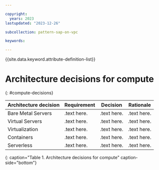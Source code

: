 ```yaml
---

copyright:
  years: 2023
lastupdated: "2023-12-26"

subcollection: pattern-sap-on-vpc

keywords:

---
```


{{site.data.keyword.attribute-definition-list}}

# Architecture decisions for compute
{: #compute-decisions}
<!-- below is a placeholder for all compute domain decisions  Remove the domains that are not in scope-->

| Architecture decision| Requirement| Decision| Rationale|
|-|-|-|-|
|Bare Metal Servers|.text here.|.text here.|.text here.|
|Virtual Servers|.text here.|.text here.|.text here.|
|Virtualization|.text here.|.text here.|.text here.|
|Containers|.text here.|.text here.|.text here.|
|Serverless|.text here.|.text here.|.text here.|
{: caption="Table 1. Architecture decisions for compute" caption-side="bottom"}
